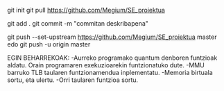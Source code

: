 git init
git pull https://github.com/Megium/SE_proiektua

git add .
git commit -m "commitan deskribapena"

git push --set-upstream https://github.com/Megium/SE_proiektua master
edo
git push -u origin master


EGIN BEHARREKOAK:
	-Aurreko programako quantum denboren funtzioak aldatu. Orain programaren exekuzioarekin funtzionatuko dute.
	-MMU barruko TLB taularen funtzionamendua inplementatu.
	-Memoria birtuala sortu, eta ulertu.
	-Orri taularen funtzioa sortu.